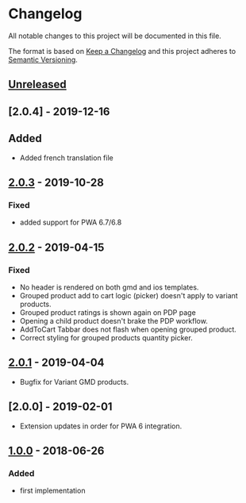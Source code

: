 # Changelog

All notable changes to this project will be documented in this file.

The format is based on [Keep a Changelog](http://keepachangelog.com/) and this project adheres to [Semantic Versioning](http://semver.org/).
## [Unreleased]

## [2.0.4] - 2019-12-16
## Added
- Added french translation file

## [2.0.3] - 2019-10-28
### Fixed
- added support for PWA 6.7/6.8

## [2.0.2] - 2019-04-15
### Fixed
- No header is rendered on both gmd and ios templates.
- Grouped product add to cart logic (picker) doesn't apply to variant products.
- Grouped product ratings is shown again on PDP page
- Opening a child product doesn't brake the PDP workflow.
- AddToCart Tabbar does not flash when opening grouped product.
- Correct styling for grouped products quantity picker.

## [2.0.1] - 2019-04-04
- Bugfix for Variant GMD products.

## [2.0.0] - 2019-02-01
- Extension updates in order for PWA 6 integration.

## [1.0.0] - 2018-06-26
### Added
- first implementation

[1.0.0]: https://github.com/shopgate/ext-grouped-products/compare/v0.1.0...v1.0.0
[2.0.1]: https://github.com/shopgate/ext-grouped-products/compare/v2.0.1...v1.0.0
[2.0.2]: https://github.com/shopgate/ext-grouped-products/compare/v2.0.2...v2.0.1
[2.0.3]: https://github.com/shopgate/ext-grouped-products/compare/v2.0.2...v2.0.1
[Unreleased]: https://github.com/shopgate/ext-grouped-products/compare/v2.0.3...HEAD
